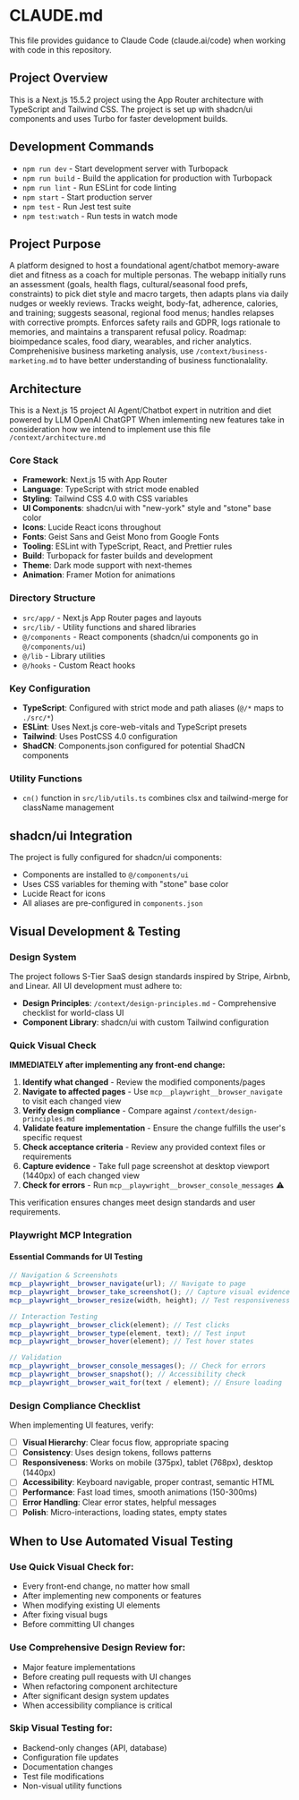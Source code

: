 # CLAUDE.md

This file provides guidance to Claude Code (claude.ai/code) when working with code in this repository.

## Project Overview

This is a Next.js 15.5.2 project using the App Router architecture with TypeScript and Tailwind CSS. The project is set up with shadcn/ui components and uses Turbo for faster development builds.

## Development Commands

- `npm run dev` - Start development server with Turbopack
- `npm run build` - Build the application for production with Turbopack
- `npm run lint` - Run ESLint for code linting
- `npm start` - Start production server
- `npm test` - Run Jest test suite
- `npm test:watch` - Run tests in watch mode

## Project Purpose

A platform designed to host a foundational agent/chatbot memory-aware diet and fitness as a coach for multiple personas. The webapp initially runs an assessment (goals, health flags, cultural/seasonal food prefs, constraints) to pick diet style and macro targets, then adapts plans via daily nudges or weekly reviews. Tracks weight, body-fat, adherence, calories, and training; suggests seasonal, regional food menus; handles relapses with corrective prompts. Enforces safety rails and GDPR, logs rationale to memories, and maintains a transparent refusal policy. Roadmap: bioimpedance scales, food diary, wearables, and richer analytics.
Comprehenisive business marketing analysis, use `/context/business-marketing.md` to have better understanding of business functionalality.

## Architecture

This is a Next.js 15 project AI Agent/Chatbot expert in nutrition and diet powered by LLM OpenAI ChatGPT
When imlementing new features take in consideration how we intend to implement use this file `/context/architecture.md`

### Core Stack

- **Framework**: Next.js 15 with App Router
- **Language**: TypeScript with strict mode enabled
- **Styling**: Tailwind CSS 4.0 with CSS variables
- **UI Components**: shadcn/ui with "new-york" style and "stone" base color
- **Icons**: Lucide React icons throughout
- **Fonts**: Geist Sans and Geist Mono from Google Fonts
- **Tooling**: ESLint with TypeScript, React, and Prettier rules
- **Build**: Turbopack for faster builds and development
- **Theme**: Dark mode support with next-themes
- **Animation**: Framer Motion for animations

### Directory Structure

- `src/app/` - Next.js App Router pages and layouts
- `src/lib/` - Utility functions and shared libraries
- `@/components` - React components (shadcn/ui components go in `@/components/ui`)
- `@/lib` - Library utilities
- `@/hooks` - Custom React hooks

### Key Configuration

- **TypeScript**: Configured with strict mode and path aliases (`@/*` maps to `./src/*`)
- **ESLint**: Uses Next.js core-web-vitals and TypeScript presets
- **Tailwind**: Uses PostCSS 4.0 configuration
- **ShadCN**: Components.json configured for potential ShadCN components

### Utility Functions

- `cn()` function in `src/lib/utils.ts` combines clsx and tailwind-merge for className management

## shadcn/ui Integration

The project is fully configured for shadcn/ui components:

- Components are installed to `@/components/ui`
- Uses CSS variables for theming with "stone" base color
- Lucide React for icons
- All aliases are pre-configured in `components.json`

## Visual Development & Testing

### Design System

The project follows S-Tier SaaS design standards inspired by Stripe, Airbnb, and Linear. All UI development must adhere to:

- **Design Principles**: `/context/design-principles.md` - Comprehensive checklist for world-class UI
- **Component Library**: shadcn/ui with custom Tailwind configuration

### Quick Visual Check

**IMMEDIATELY after implementing any front-end change:**

1. **Identify what changed** - Review the modified components/pages
2. **Navigate to affected pages** - Use `mcp__playwright__browser_navigate` to visit each changed view
3. **Verify design compliance** - Compare against `/context/design-principles.md`
4. **Validate feature implementation** - Ensure the change fulfills the user's specific request
5. **Check acceptance criteria** - Review any provided context files or requirements
6. **Capture evidence** - Take full page screenshot at desktop viewport (1440px) of each changed view
7. **Check for errors** - Run `mcp__playwright__browser_console_messages` ⚠️

This verification ensures changes meet design standards and user requirements.

### Playwright MCP Integration

#### Essential Commands for UI Testing

```javascript
// Navigation & Screenshots
mcp__playwright__browser_navigate(url); // Navigate to page
mcp__playwright__browser_take_screenshot(); // Capture visual evidence
mcp__playwright__browser_resize(width, height); // Test responsiveness

// Interaction Testing
mcp__playwright__browser_click(element); // Test clicks
mcp__playwright__browser_type(element, text); // Test input
mcp__playwright__browser_hover(element); // Test hover states

// Validation
mcp__playwright__browser_console_messages(); // Check for errors
mcp__playwright__browser_snapshot(); // Accessibility check
mcp__playwright__browser_wait_for(text / element); // Ensure loading
```

### Design Compliance Checklist

When implementing UI features, verify:

- [ ] **Visual Hierarchy**: Clear focus flow, appropriate spacing
- [ ] **Consistency**: Uses design tokens, follows patterns
- [ ] **Responsiveness**: Works on mobile (375px), tablet (768px), desktop (1440px)
- [ ] **Accessibility**: Keyboard navigable, proper contrast, semantic HTML
- [ ] **Performance**: Fast load times, smooth animations (150-300ms)
- [ ] **Error Handling**: Clear error states, helpful messages
- [ ] **Polish**: Micro-interactions, loading states, empty states

## When to Use Automated Visual Testing

### Use Quick Visual Check for:

- Every front-end change, no matter how small
- After implementing new components or features
- When modifying existing UI elements
- After fixing visual bugs
- Before committing UI changes

### Use Comprehensive Design Review for:

- Major feature implementations
- Before creating pull requests with UI changes
- When refactoring component architecture
- After significant design system updates
- When accessibility compliance is critical

### Skip Visual Testing for:

- Backend-only changes (API, database)
- Configuration file updates
- Documentation changes
- Test file modifications
- Non-visual utility functions
